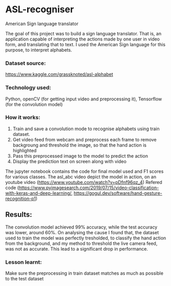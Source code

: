 # ASL-recogniser
American Sign language translator

The goal of this project was to build a sign language translator. That is, an application capable of interpreting the actions made by one user in video form, and translating that to text. I used the American Sign language for this purpose, to interpret alphabets.

### Dataset source:
  https://www.kaggle.com/grassknoted/asl-alphabet
  
### Technology used:
Python, openCV (for getting input video and preprocessing it), Tensorflow (for the convolution model)
  
### How it works:
1. Train and save a convolution mode to recognise alphabets using train dataset.
2. Get video feed from webcam and preprocess each frame to remove backgroung and threshold the image, so that the hand action is highlighted
3. Pass this preprocessed image to the model to predict the action
4. Display the prediction text on screen along with video
  
The jupyter notebook contains the code for final model used and F1 scores for various classes.
The asl_abc video depict the model in action, on an youtube video (https://www.youtube.com/watch?v=pDfnf96qz_4)
Refered code (https://www.pyimagesearch.com/2019/07/15/video-classification-with-keras-and-deep-learning/, https://gogul.dev/software/hand-gesture-recognition-p1)

## Results: 
  The convolution model achieved 99% accuracy, while the test accuracy was lower, around 60%. On analysing the cause I found that, the dataset used to train the model was perfectly tresholded, to classify the hand action from the background, and my method to threshold the live camera feed, was not as accurate. This lead to a significant drop in performance.
  
### Lesson learnt: 
Make sure the preprocessing in train dataset matches as much as possible to the test dataset
